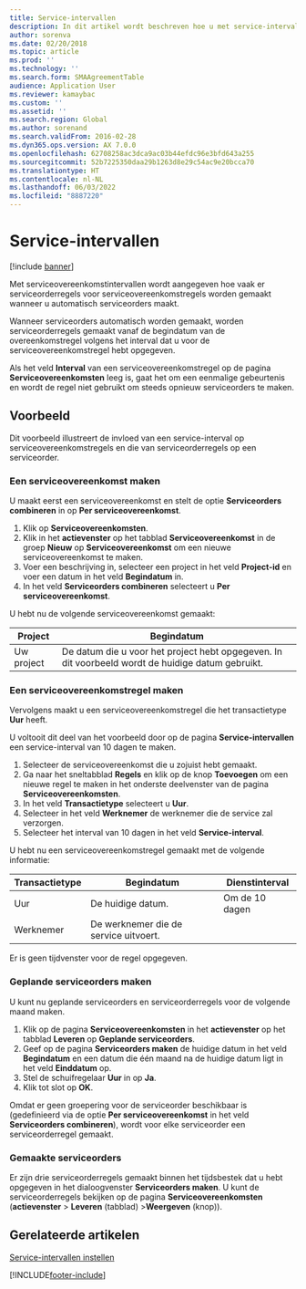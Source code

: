 ```yaml
---
title: Service-intervallen
description: In dit artikel wordt beschreven hoe u met service-intervallen werkt. Met serviceovereenkomstintervallen wordt aangegeven hoe vaak er serviceorderregels voor serviceovereenkomstregels worden gemaakt wanneer u automatisch serviceorders maakt.
author: sorenva
ms.date: 02/20/2018
ms.topic: article
ms.prod: ''
ms.technology: ''
ms.search.form: SMAAgreementTable
audience: Application User
ms.reviewer: kamaybac
ms.custom: ''
ms.assetid: ''
ms.search.region: Global
ms.author: sorenand
ms.search.validFrom: 2016-02-28
ms.dyn365.ops.version: AX 7.0.0
ms.openlocfilehash: 62708258ac3dca9ac03b44efdc96e3bfd643a255
ms.sourcegitcommit: 52b7225350daa29b1263d8e29c54ac9e20bcca70
ms.translationtype: HT
ms.contentlocale: nl-NL
ms.lasthandoff: 06/03/2022
ms.locfileid: "8887220"
---
```

# <a name="service-intervals"></a>Service-intervallen

[!include [banner](../includes/banner.md)]

Met serviceovereenkomstintervallen wordt aangegeven hoe vaak er serviceorderregels voor serviceovereenkomstregels worden gemaakt wanneer u automatisch serviceorders maakt.

Wanneer serviceorders automatisch worden gemaakt, worden serviceorderregels gemaakt vanaf de begindatum van de overeenkomstregel volgens het interval dat u voor de serviceovereenkomstregel hebt opgegeven.

Als het veld **Interval** van een serviceovereenkomstregel op de pagina **Serviceovereenkomsten** leeg is, gaat het om een eenmalige gebeurtenis en wordt de regel niet gebruikt om steeds opnieuw serviceorders te maken.

## <a name="example"></a>Voorbeeld

Dit voorbeeld illustreert de invloed van een service-interval op serviceovereenkomstregels en die van serviceorderregels op een serviceorder.

### <a name="create-a-service-agreement"></a>Een serviceovereenkomst maken

U maakt eerst een serviceovereenkomst en stelt de optie **Serviceorders combineren** in op **Per serviceovereenkomst**.

1. Klik op **Serviceovereenkomsten**.
2. Klik in het **actievenster** op het tabblad **Serviceovereenkomst** in de groep **Nieuw** op **Serviceovereenkomst** om een nieuwe serviceovereenkomst te maken.
3. Voer een beschrijving in, selecteer een project in het veld **Project-id** en voer een datum in het veld **Begindatum** in.
4. In het veld **Serviceorders combineren** selecteert u **Per serviceovereenkomst**.

U hebt nu de volgende serviceovereenkomst gemaakt:

| Project      | Begindatum                                                                         |
|--------------|------------------------------------------------------------------------------------|
| Uw project | De datum die u voor het project hebt opgegeven. In dit voorbeeld wordt de huidige datum gebruikt. |

### <a name="create-a-service-agreement-line"></a>Een serviceovereenkomstregel maken

Vervolgens maakt u een serviceovereenkomstregel die het transactietype **Uur** heeft.

U voltooit dit deel van het voorbeeld door op de pagina **Service-intervallen** een service-interval van 10 dagen te maken. 

1. Selecteer de serviceovereenkomst die u zojuist hebt gemaakt. 
2. Ga naar het sneltabblad **Regels** en klik op de knop **Toevoegen** om een nieuwe regel te maken in het onderste deelvenster van de pagina **Serviceovereenkomsten**.
3. In het veld **Transactietype** selecteert u **Uur**.
4. Selecteer in het veld **Werknemer** de werknemer die de service zal verzorgen.
5. Selecteer het interval van 10 dagen in het veld **Service-interval**.

U hebt nu een serviceovereenkomstregel gemaakt met de volgende informatie:

| Transactietype | Begindatum                               | Dienstinterval |
|------------------|------------------------------------------|------------------|
| Uur             | De huidige datum.                        | Om de 10 dagen    |
| Werknemer           | De werknemer die de service uitvoert. |                  |

Er is geen tijdvenster voor de regel opgegeven. 

### <a name="create-planned-service-orders"></a>Geplande serviceorders maken

U kunt nu geplande serviceorders en serviceorderregels voor de volgende maand maken.

1. Klik op de pagina **Serviceovereenkomsten** in het **actievenster** op het tabblad **Leveren** op **Geplande serviceorders**.
2. Geef op de pagina **Serviceorders maken** de huidige datum in het veld **Begindatum** en een datum die één maand na de huidige datum ligt in het veld **Einddatum** op.
3. Stel de schuifregelaar **Uur** in op **Ja**. 
4. Klik tot slot op **OK**.

Omdat er geen groepering voor de serviceorder beschikbaar is (gedefinieerd via de optie **Per serviceovereenkomst** in het veld **Serviceorders combineren**), wordt voor elke serviceorder een serviceorderregel gemaakt.

### <a name="service-orders-created"></a>Gemaakte serviceorders

Er zijn drie serviceorderregels gemaakt binnen het tijdsbestek dat u hebt opgegeven in het dialoogvenster **Serviceorders maken**. U kunt de serviceorderregels bekijken op de pagina **Serviceovereenkomsten** (**actievenster** \> **Leveren** (tabblad) \>**Weergeven** (knop)).

## <a name="related-articles"></a>Gerelateerde artikelen

[Service-intervallen instellen](set-up-service-intervals.md)  



[!INCLUDE[footer-include](../../includes/footer-banner.md)]